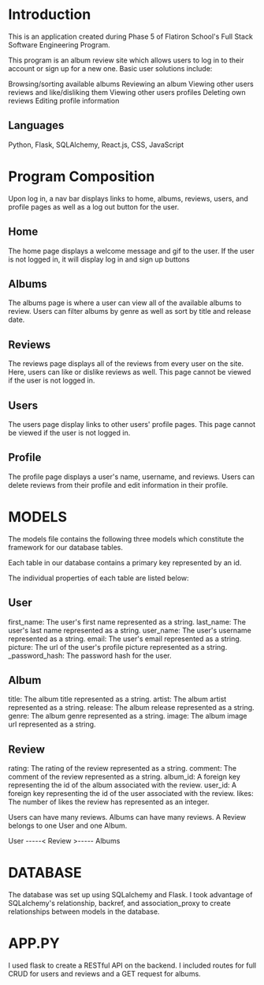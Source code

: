 # Introduction
This is an application created during Phase 5 of Flatiron School's Full Stack Software Engineering Program.

This program is an album review site which allows users to log in to their account or sign up for a new one. Basic user solutions include:

Browsing/sorting available albums
Reviewing an album
Viewing other users reviews and like/disliking them
Viewing other users profiles
Deleting own reviews
Editing profile information

## Languages
Python, Flask, SQLAlchemy, React.js, CSS, JavaScript

# Program Composition

Upon log in, a nav bar displays links to home, albums, reviews, users, and profile pages as well as a log out button for the user. 

## Home
The home page displays a welcome message and gif to the user. If the user is not logged in, it will display log in and sign up buttons

## Albums
The albums page is where a user can view all of the available albums to review. Users can filter albums by genre as well as sort by title and release date. 

## Reviews
The reviews page displays all of the reviews from every user on the site. Here, users can like or dislike reviews as well. This page cannot be viewed if the user is not logged in.

## Users
The users page display links to other users' profile pages. This page cannot be viewed if the user is not logged in.

## Profile
The profile page displays a user's name, username, and reviews. Users can delete reviews from their profile and edit information in their profile. 

# MODELS
The models file contains the following three models which constitute the framework for our database tables.

Each table in our database contains a primary key represented by an id.

The individual properties of each table are listed below:

## User
first_name: The user's first name represented as a string.
last_name: The user's last name represented as a string.
user_name: The user's username represented as a string.
email: The user's email represented as a string.
picture: The url of the user's profile picture represented as a string.
_password_hash: The password hash for the user.

## Album
title: The album title represented as a string.
artist: The album artist represented as a string.
release: The album release represented as a string.
genre: The album genre represented as a string.
image: The album image url represented as a string.

## Review
rating: The rating of the review represented as a string.
comment: The comment of the review represented as a string.
album_id: A foreign key representing the id of the album associated with the review.
user_id: A foreign key representing the id of the user associated with the review.
likes: The number of likes the review has represented as an integer.

Users can have many reviews. Albums can have many reviews. A Review belongs to one User and one Album.

User -----< Review >----- Albums

# DATABASE
The database was set up using SQLalchemy and Flask. I took advantage of SQLalchemy's relationship, backref, and association_proxy to create relationships between models in the database. 

# APP.PY
I used flask to create a RESTful API on the backend. I included routes for full CRUD for users and reviews and a GET request for albums.

